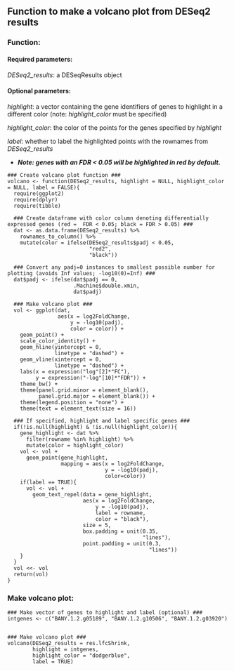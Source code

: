 ## Function to make a volcano plot from DESeq2 results

### Function:

#### Required parameters:

*DESeq2_results*: a DESeqResults object

#### Optional parameters:

*highlight*: a vector containing the gene identifiers of genes to highlight in a different color (note: *highlight_color* must be specified)

*highlight_color*: the color of the points for the genes specified by *highlight*

*label*: whether to label the highlighted points with the rownames from *DESeq2_results*

- ***Note: genes with an FDR < 0.05 will be highlighted in red by default.***

```
### Create volcano plot function ###
volcano <- function(DESeq2_results, highlight = NULL, highlight_color = NULL, label = FALSE){
  require(ggplot2)
  require(dplyr)
  require(tibble)
  
  ### Create dataframe with color column denoting differentially expressed genes (red =  FDR < 0.05; black = FDR > 0.05) ###
  dat <- as.data.frame(DESeq2_results) %>% 
    rownames_to_column() %>% 
    mutate(color = ifelse(DESeq2_results$padj < 0.05,
                          "red2",
                          "black"))
    
  ### Convert any padj=0 instances to smallest possible number for plotting (avoids Inf values; -log10(0)=Inf) ###
  dat$padj <- ifelse(dat$padj == 0,
                     .Machine$double.xmin,
                     dat$padj)
    
  ### Make volcano plot ###
  vol <- ggplot(dat,
                aes(x = log2FoldChange,
                    y = -log10(padj),
                    color = color)) +
    geom_point() + 
    scale_color_identity() +
    geom_hline(yintercept = 0, 
               linetype = "dashed") +
    geom_vline(xintercept = 0, 
               linetype = "dashed") +
    labs(x = expression("log"[2]*"FC"),
         y = expression("-log"[10]*"FDR")) +
    theme_bw() +
    theme(panel.grid.minor = element_blank(),
          panel.grid.major = element_blank()) +
    theme(legend.position = "none") +
    theme(text = element_text(size = 16))
  
  ### If specified, highlight and label specific genes ###
  if(!is.null(highlight) & !is.null(highlight_color)){
    gene_highlight <- dat %>%
      filter(rowname %in% highlight) %>%
      mutate(color = highlight_color)
    vol <- vol + 
      geom_point(gene_highlight, 
                 mapping = aes(x = log2FoldChange,
                               y = -log10(padj),
                               color=color))
    if(label == TRUE){
      vol <- vol + 
        geom_text_repel(data = gene_highlight, 
                        aes(x = log2FoldChange, 
                            y = -log10(padj), 
                            label = rowname, 
                            color = "black"),
                        size = 5,
                        box.padding = unit(0.35,
                                           "lines"),
                        point.padding = unit(0.3,
                                             "lines"))
    }
  }
  vol <<- vol
  return(vol)
}
```

### Make volcano plot:

```
### Make vector of genes to highlight and label (optional) ###
intgenes <- c("BANY.1.2.g05189", "BANY.1.2.g10506", "BANY.1.2.g03920")


### Make volcano plot ###
volcano(DESeq2_results = res.lfcShrink, 
        highlight = intgenes, 
        highlight_color = "dodgerblue",
        label = TRUE)
```
